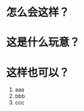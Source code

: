 # 怎么会这样？


这是什么玩意？
=============

<h1>这样也可以？</h1>

<ol>
	<li>aaa</li>
	<li>bbb</li>
	<li>ccc</li>
</ol>
